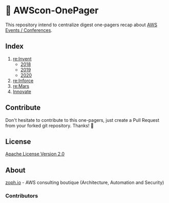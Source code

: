 # 📝 AWScon-OnePager

This repository intend to centralize digest one-pagers recap about [AWS Events / Conferences](https://aws.amazon.com/events/).

## Index

1. [re:Invent](https://reinvent.awsevents.com/)
   - [2018](reinvent/reinvent-2018.md)
   - [2019](reinvent/reinvent-2019.md)
   - [2020](reinvent/reinvent-2020.md)
2. [re:Inforce](https://reinforce.awsevents.com/)
3. [re:Mars](https://remars.amazonevents.com/)
4. [Innovate](https://aws.amazon.com/events/aws-innovate/)

## Contribute

Don't hesitate to contribute to this one-pagers, just create a Pull Request from your forked git repository. Thanks! 🤝
## License

[Apache License Version 2.0](LICENSE)

## About

[zoph.io](https://zoph.io) - AWS consulting boutique (Architecture, Automation and Security)

### Contributors
